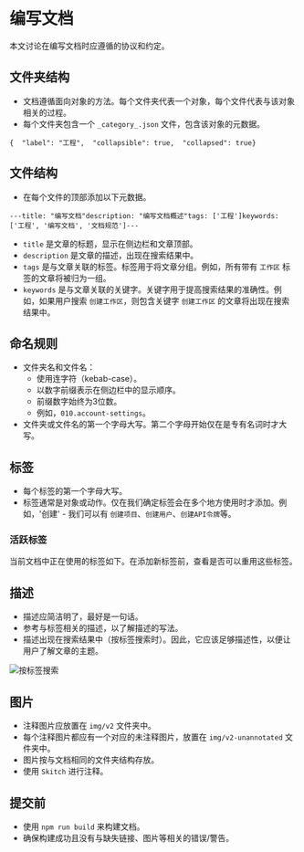 # 编写文档

本文讨论在编写文档时应遵循的协议和约定。

## 文件夹结构[](https://docs.nocodb.com/views/views-overview/#folder-structure "直接链接到文件夹结构")

- 文档遵循面向对象的方法。每个文件夹代表一个对象，每个文件代表与该对象相关的过程。
- 每个文件夹包含一个 `_category_.json` 文件，包含该对象的元数据。

```
{  "label": "工程",  "collapsible": true,  "collapsed": true}
```

## 文件结构[](https://docs.nocodb.com/views/views-overview/#file-structure "直接链接到文件结构")

- 在每个文件的顶部添加以下元数据。

```
---title: "编写文档"description: "编写文档概述"tags: ['工程']keywords: ['工程', '编写文档', '文档规范']---
```

- `title` 是文章的标题，显示在侧边栏和文章顶部。
- `description` 是文章的描述，出现在搜索结果中。
- `tags` 是与文章关联的标签。标签用于将文章分组。例如，所有带有 `工作区` 标签的文章将被归为一组。
- `keywords` 是与文章关联的关键字。关键字用于提高搜索结果的准确性。例如，如果用户搜索 `创建工作区`，则包含关键字 `创建工作区` 的文章将出现在搜索结果中。

## 命名规则[](https://docs.nocodb.com/views/views-overview/#nomenclature "直接链接到命名规则")

- 文件夹名和文件名：
  - 使用连字符（kebab-case）。
  - 以数字前缀表示在侧边栏中的显示顺序。
  - 前缀数字始终为3位数。
  - 例如，`010.account-settings`。
- 文件夹或文件名的第一个字母大写。第二个字母开始仅在是专有名词时才大写。

## 标签[](https://docs.nocodb.com/views/views-overview/#tags "直接链接到标签")

- 每个标签的第一个字母大写。
- 标签通常是对象或动作。仅在我们确定标签会在多个地方使用时才添加。例如，'创建' - 我们可以有 `创建项目`、`创建用户`、`创建API令牌`等。

### 活跃标签[](https://docs.nocodb.com/views/views-overview/#active-tags "直接链接到活跃标签")

当前文档中正在使用的标签如下。在添加新标签前，查看是否可以重用这些标签。

## 描述[](https://docs.nocodb.com/views/views-overview/#description "直接链接到描述")

- 描述应简洁明了，最好是一句话。
- 参考与标签相关的描述，以了解描述的写法。
- 描述出现在搜索结果中（按标签搜索时）。因此，它应该足够描述性，以便让用户了解文章的主题。

![按标签搜索](https://docs.nocodb.com/assets/images/engineering-search-by-tags-9453d5cf2d1534c2f812c7aee697fe43.png)

## 图片[](https://docs.nocodb.com/views/views-overview/#images "直接链接到图片")

- 注释图片应放置在 `img/v2` 文件夹中。
- 每个注释图片都应有一个对应的未注释图片，放置在 `img/v2-unannotated` 文件夹中。
- 图片按与文档相同的文件夹结构存放。
- 使用 `Skitch` 进行注释。

## 提交前[](https://docs.nocodb.com/views/views-overview/#before-you-commit "直接链接到提交前")

- 使用 `npm run build` 来构建文档。
- 确保构建成功且没有与缺失链接、图片等相关的错误/警告。